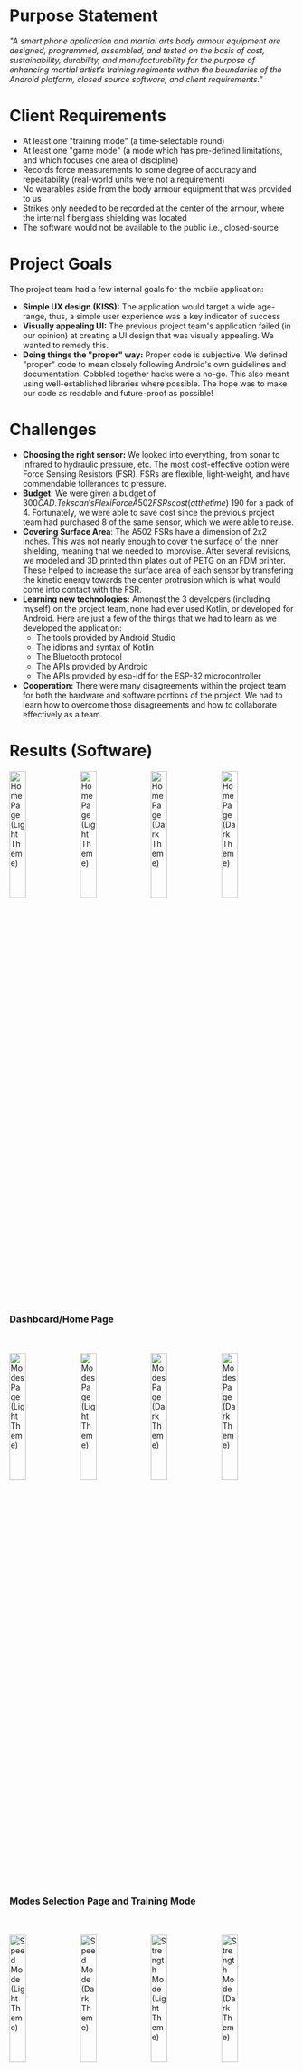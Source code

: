 # Purpose Statement

_"A smart phone application and martial arts body armour equipment are designed, programmed, 
assembled, and tested on the basis of cost, sustainability, durability, and manufacturability 
for the purpose of enhancing martial artist’s training regiments within the boundaries of the 
Android platform, closed source software, and client requirements."_

# Client Requirements

- At least one "training mode" (a time-selectable round)
- At least one "game mode" (a mode which has pre-defined limitations, and which focuses one area of discipline)
- Records force measurements to some degree of accuracy and repeatability (real-world units were not a requirement)
- No wearables aside from the body armour equipment that was provided to us 
- Strikes only needed to be recorded at the center of the armour, where the internal fiberglass shielding was located 
- The software would not be available to the public i.e., closed-source

# Project Goals

The project team had a few internal goals for the mobile application:

- __Simple UX design (KISS):__ The application would target a wide age-range, thus, a simple user experience was a key indicator of success
- __Visually appealing UI:__ The previous project team's application failed (in our opinion) at creating
a UI design that was visually appealing. We wanted to remedy this.
- __Doing things the "proper" way:__ Proper code is subjective. We defined "proper" code to
mean closely following Android's own guidelines and documentation. Cobbled together hacks were a no-go.
This also meant using well-established libraries where possible. The hope was to make our code as
readable and future-proof as possible!

# Challenges

- __Choosing the right sensor:__ We looked into everything, from sonar to infrared to hydraulic pressure, etc.
The most cost-effective option were Force Sensing Resistors (FSR). FSRs are flexible, light-weight,
and have commendable tollerances to pressure.
- __Budget__: We were given a budget of $300 CAD. Tekscan's FlexiForce A502 FSRs cost (at the time) 
~$190 for a pack of 4. Fortunately, we were able to save cost since the previous project team had 
purchased 8 of the same sensor, which we were able to reuse.
- __Covering Surface Area__: The A502 FSRs have a dimension of 2x2 inches. This was not nearly enough to cover
the surface of the inner shielding, meaning that we needed to improvise. After several revisions, we modeled and
3D printed thin plates out of PETG on an FDM printer. These helped to increase the surface area of each sensor
by transfering the kinetic energy towards the center protrusion which is what would come into contact with the 
FSR.
- __Learning new technologies:__ Amongst the 3 developers (including myself) on the project team, 
none had ever used Kotlin, or developed for Android. Here are just a few of the things that we had
to learn as we developed the application: 
    - The tools provided by Android Studio
    - The idioms and syntax of Kotlin 
    - The Bluetooth protocol
    - The APIs provided by Android
    - The APIs provided by esp-idf for the ESP-32 microcontroller
- __Cooperation:__ There were many disagreements within the project team for both the hardware and
software portions of the project. We had to learn how to overcome those disagreements and how to
collaborate effectively as a team.

# Results (Software)

<div>
    <img src="./img/homepage_light_1.jpg" width="24%" alt="Home Page (Light Theme)">
    <img src="./img/homepage_light_2.jpg" width="24%" alt="Home Page (Light Theme)">
    <img src="./img/homepage_dark_1.jpg" width="24%" alt="Home Page (Dark Theme)">
    <img src="./img/homepage_dark_2.jpg" width="24%" alt="Home Page (Dark Theme)">
</div>

### Dashboard/Home Page

<br />
<br />

<div>
    <img src="./img/modespage_light_1.jpg" width="24%" alt="Modes Page (Light Theme)">
    <img src="./img/modespage_dark_1.jpg" width="24%" alt="Modes Page (Light Theme)">
    <img src="./img/modespage_light_2.jpg" width="24%" alt="Modes Page (Dark Theme)">
    <img src="./img/modespage_dark_2.jpg" width="24%" alt="Modes Page (Dark Theme)">
</div>

### Modes Selection Page and Training Mode

<br />
<br />

<div>
    <img src="./img/speedmode_light_1.jpg" width="24%" alt="Speed Mode (Light Theme)">
    <img src="./img/speedmode_dark_1.jpg" width="24%" alt="Speed Mode (Dark Theme)">
    <img src="./img/speedmode_light_2.jpg" width="24%" alt="Strength Mode (Light Theme)">
    <img src="./img/speedmode_dark_2.jpg" width="24%" alt="Strength Mode (Dark Theme)">
</div>

### Speed Mode and Strength Mode

<br />
<br />

<div>
    <img src="./img/settings_light_1.jpg" width="24%" alt="Settings (Light Theme)">
    <img src="./img/settings_dark_1.jpg" width="24%" alt="Settings (Dark Theme)">
    <img src="./img/settings_light_2.jpg" width="24%" alt="Bluetooth Settings (Light Theme)">
    <img src="./img/settings_dark_2.jpg" width="24%" alt="Bluetooth Settings (Dark Theme)">
</div>

### Settings Page and Bluetooth Connection Page

<br />
<br />

<div>
    <img src="./img/userspage_light_1.jpg" width="24%" alt="Users Page (Light Theme)">
    <img src="./img/userspage_dark_1.jpg" width="24%" alt="Users Page (Dark Theme)">
    <img src="./img/userspage_light_2.jpg" width="24%" alt="User Creation Page (Light Theme)">
    <img src="./img/userspage_dark_2.jpg" width="24%" alt="User Creation Page (Dark Theme)">
</div>

### User Select Page and User Creation Page

# Results (Hardware)

<img src="./img/armour.jpg" alt="Unmodified Body Armour Equipment">

### Unmodified Body Armour Equipment

<br />
<br />

<img src="./img/armour_vinyl_removed.jpg" alt="Armour With Vinyl Removed">

### Armour With Surface Vinyl Removed

<br />
<br />

<img src="./img/armour_inner_foam.jpg" alt="Armour's Inner Foam Layer">

### The Separated Layer of Dense Protective Foam

<br />
<br />

<img src="./img/armour_traces.jpg" alt="Outlines Traced in Sharpie">

### Measured Dimensions of the 3D-Printed Plates

<br />
<br />

<img src="./img/armour_post_routing.jpg" alt="Armour Post-Routing">

### Recessions Routed Using a Dremel Tool

<br />
<br />

<img src="./img/armour_plates.jpg" alt="3D-Printed Plates">

### 3D-Printed Plates Glued in Place Using Spray-On Adhesive

<br />
<br />

<img src="./img/armour_sanded.jpg" alt="Fiberglass Shielding After Sanding Process">

### Inner Shielding Post-Sanding

<br />
<br />

<img src="./img/armour_sensors.jpg" alt="Armour Post-Wiring">

### Ribbon Cables Soldered to FSRs (Inserted Into Pockets Fastened From Duct Tape)

# Conclusion

We were able to meet all of the client's expectations and even exceed them in regard to the mobile
application. User profiles were included into the final build so that data displayed on the dashboard
would be coupled to the active user. A dark theme and light theme option were added, as well as the
option to select between metric and imperial units for weight. We created the required training mode,
which would display strike data on a line chart in real-time, as well as a few other stats. We also
created two game modes: speed and strength. The speed mode would record the number of hits that a 
user could land within a minute, whereas the strength mode would provide an unlimited amount of time
for the user to prepare and land their most fatal blow. 
